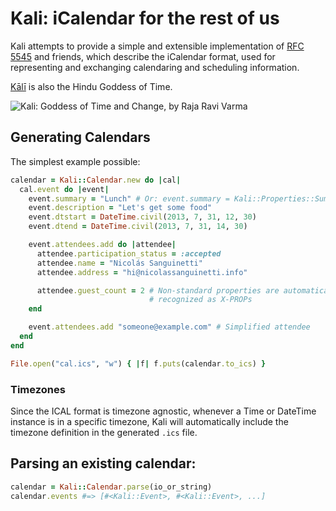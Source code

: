 # Kali: iCalendar for the rest of us

Kali attempts to provide a simple and extensible implementation of [RFC
5545][rfc5545] and friends, which describe the iCalendar format, used for
representing and exchanging calendaring and scheduling information.

[Kālī][wikipedia] is also the Hindu Goddess of Time.

![Kali: Goddess of Time and Change, by Raja Ravi Varma](
  http://upload.wikimedia.org/wikipedia/commons/8/89/Kali_by_Raja_Ravi_Varma.jpg
)

## Generating Calendars

The simplest example possible:

``` ruby
calendar = Kali::Calendar.new do |cal|
  cal.event do |event|
    event.summary = "Lunch" # Or: event.summary = Kali::Properties::Summary.new("Lunch")
    event.description = "Let's get some food"
    event.dtstart = DateTime.civil(2013, 7, 31, 12, 30)
    event.dtend = DateTime.civil(2013, 7, 31, 14, 30)

    event.attendees.add do |attendee|
      attendee.participation_status = :accepted
      attendee.name = "Nicolás Sanguinetti"
      attendee.address = "hi@nicolassanguinetti.info"

      attendee.guest_count = 2 # Non-standard properties are automatically
                               # recognized as X-PROPs
    end

    event.attendees.add "someone@example.com" # Simplified attendee
  end
end

File.open("cal.ics", "w") { |f| f.puts(calendar.to_ics) }
```

### Timezones

Since the ICAL format is timezone agnostic, whenever a Time or DateTime instance
is in a specific timezone, Kali will automatically include the timezone
definition in the generated `.ics` file.

## Parsing an existing calendar:

``` ruby
calendar = Kali::Calendar.parse(io_or_string)
calendar.events #=> [#<Kali::Event>, #<Kali::Event>, ...]
```

[rfc5545]: http://tools.ietf.org/html/rfc5545
[wikipedia]: http://en.wikipedia.org/wiki/Kali
